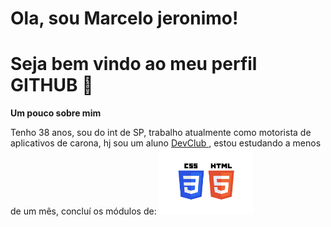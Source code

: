 # Ola, sou Marcelo jeronimo!
# Seja bem vindo ao meu perfil GITHUB 👋
<p>  <b>Um pouco sobre mim  </b></p>
 Tenho 38 anos, sou do int de SP, trabalho atualmente como motorista de aplicativos de carona, hj sou um aluno <a href="https://rodolfomori.com.br/devclub"> DevClub </a>, estou estudando a menos de um mês, concluí os módulos de: <img src="https://github.com/marcelojeronimodesenvolvedor/marcelojeronimodesenvolvedor/blob/main/HTML-CSS-LOGO.png" width="150px">



